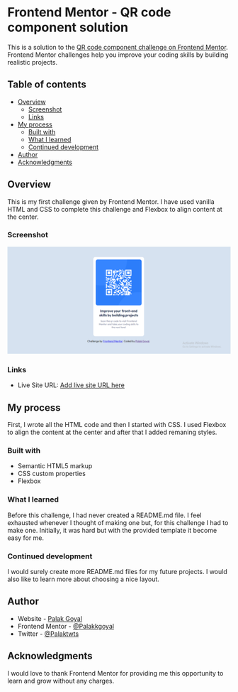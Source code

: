 # Frontend Mentor - QR code component solution

This is a solution to the [QR code component challenge on Frontend Mentor](https://www.frontendmentor.io/challenges/qr-code-component-iux_sIO_H). Frontend Mentor challenges help you improve your coding skills by building realistic projects. 

## Table of contents

- [Overview](#overview)
  - [Screenshot](#screenshot)
  - [Links](#links)
- [My process](#my-process)
  - [Built with](#built-with)
  - [What I learned](#what-i-learned)
  - [Continued development](#continued-development)
- [Author](#author)
- [Acknowledgments](#acknowledgments)

## Overview

This is my first challenge given by Frontend Mentor. I have used vanilla HTML and CSS to complete this challenge and Flexbox to align content at the center.

### Screenshot

![](/images/ss.png)

### Links
- Live Site URL: [Add live site URL here](https://qr-code-palak-goyal.netlify.app/)

## My process

First, I wrote all the HTML code and then I started with CSS. I used Flexbox to align the content at the center and after that I added remaning styles.

### Built with

- Semantic HTML5 markup
- CSS custom properties
- Flexbox

### What I learned

Before this challenge, I had never created a README.md file. I feel exhausted whenever I thought of making one but, for this challenge I had to make one. Initially, it was hard but with the provided template it become easy for me.


### Continued development

I would surely create more README.md files for my future projects. I would also like to learn more about choosing a nice layout. 


## Author

- Website - [Palak Goyal](https://github.com/Palakkgoyal)
- Frontend Mentor - [@Palakkgoyal](https://www.frontendmentor.io/profile/Palakkgoyal)
- Twitter - [@Palaktwts](https://twitter.com/Palaktwts)

## Acknowledgments

I would love to thank Frontend Mentor for providing me this opportunity to learn and grow without any charges. 

